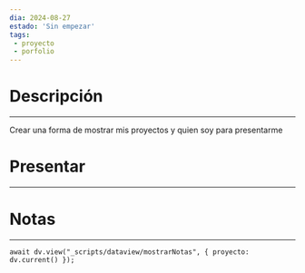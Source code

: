```yaml
---
dia: 2024-08-27
estado: 'Sin empezar'
tags: 
 - proyecto
 - porfolio
---
```

# Descripción
---
Crear una forma de mostrar mis proyectos y quien soy para presentarme


# Presentar
---




# Notas
---
```dataviewjs
await dv.view("_scripts/dataview/mostrarNotas", { proyecto: dv.current() });
```